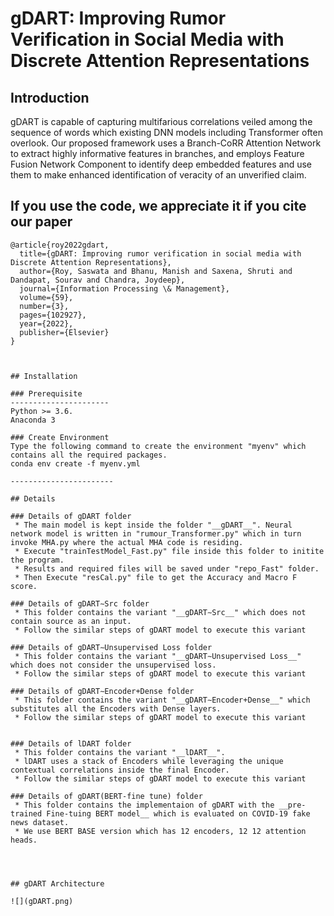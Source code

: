 # gDART: Improving Rumor Verification in Social Media with Discrete Attention Representations
## Introduction
gDART is capable of capturing multifarious correlations veiled among the sequence of words which existing DNN models including Transformer often overlook. Our proposed framework uses a Branch-CoRR Attention Network to extract highly informative features in branches, and employs Feature Fusion Network Component to identify deep embedded features and use them to make enhanced identification of veracity of an unverified claim.


## If you use the code, we appreciate it if you cite our paper
~~~~
@article{roy2022gdart,
  title={gDART: Improving rumor verification in social media with Discrete Attention Representations},
  author={Roy, Saswata and Bhanu, Manish and Saxena, Shruti and Dandapat, Sourav and Chandra, Joydeep},
  journal={Information Processing \& Management},
  volume={59},
  number={3},
  pages={102927},
  year={2022},
  publisher={Elsevier}
}



## Installation

### Prerequisite
----------------------
Python >= 3.6.
Anaconda 3

### Create Environment
Type the following command to create the environment "myenv" which contains all the required packages.
conda env create -f myenv.yml

-----------------------

## Details

### Details of gDART folder
 * The main model is kept inside the folder "__gDART__". Neural network model is written in "rumour_Transformer.py" which in turn invoke MHA.py where the actual MHA code is residing.
 * Execute "trainTestModel_Fast.py" file inside this folder to initite the program.
 * Results and required files will be saved under "repo_Fast" folder.
 * Then Execute "resCal.py" file to get the Accuracy and Macro F score.

### Details of gDART∼Src folder
 * This folder contains the variant "__gDART∼Src__" which does not contain source as an input.
 * Follow the similar steps of gDART model to execute this variant

### Details of gDART∼Unsupervised Loss folder
 * This folder contains the variant "__gDART∼Unsupervised Loss__" which does not consider the unsupervised loss.
 * Follow the similar steps of gDART model to execute this variant

### Details of gDART∼Encoder+Dense folder
 * This folder contains the variant "__gDART∼Encoder+Dense__" which substitutes all the Encoders with Dense layers.
 * Follow the similar steps of gDART model to execute this variant


### Details of lDART folder
 * This folder contains the variant "__lDART__".
 * lDART uses a stack of Encoders while leveraging the unique contextual correlations inside the final Encoder.
 * Follow the similar steps of gDART model to execute this variant

### Details of gDART(BERT-fine tune) folder
 * This folder contains the implementaion of gDART with the __pre-trained Fine-tuing BERT model__ which is evaluated on COVID-19 fake news dataset.
 * We use BERT BASE version which has 12 encoders, 12 12 attention heads.




## gDART Architecture

![](gDART.png)



